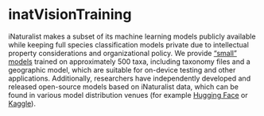 # inatVisionTraining

iNaturalist makes a subset of its machine learning models publicly available while keeping full species classification models private due to intellectual property considerations and organizational policy. We provide [“small” models](https://github.com/inaturalist/model-files) trained on approximately 500 taxa, including taxonomy files and a geographic model, which are suitable for on-device testing and other applications. Additionally, researchers have independently developed and released open-source models based on iNaturalist data, which can be found in various model distribution venues (for example [Hugging Face](https://huggingface.co/models?search=inaturalist) or [Kaggle](https://www.kaggle.com/models?query=inaturalist)).

